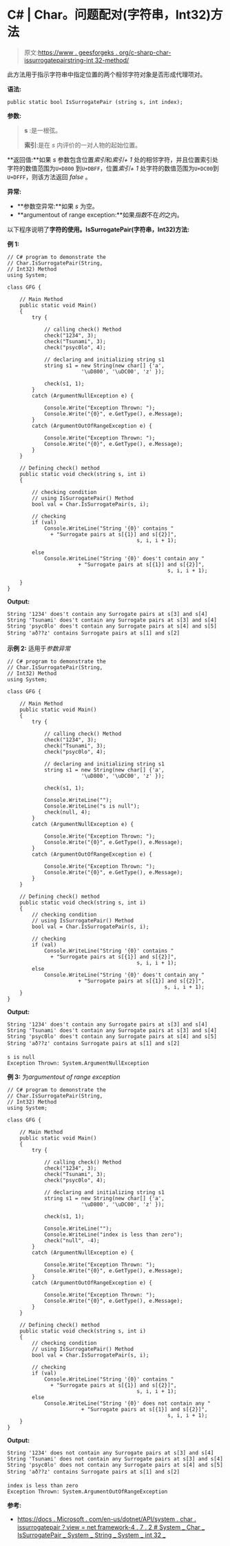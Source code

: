 # C# | Char。问题配对(字符串，Int32)方法

> 原文:[https://www . geesforgeks . org/c-sharp-char-issurrogatepairstring-int 32-method/](https://www.geeksforgeeks.org/c-sharp-char-issurrogatepairstring-int32-method/)

此方法用于指示字符串中指定位置的两个相邻字符对象是否形成代理项对。

**语法:**

```
public static bool IsSurrogatePair (string s, int index);
```

**参数:**

> **s** :是一根弦。
> 
> **索引**:是在 *s* 内评价的一对人物的起始位置。

**返回值:**如果 *s* 参数包含位置*索引*和*索引+ 1* 处的相邻字符，并且位置索引处字符的数值范围为`U+D800` 到`U+DBFF`，位置*索引+ 1* 处字符的数值范围为`U+DC00`到`U+DFFF`，则该方法返回 *false* 。

**异常:**

*   **参数空异常:**如果 *s* 为空。
*   **argumentout of range exception:**如果*指数*不在*的*之内。

以下程序说明了**字符的使用。IsSurrogatePair(字符串，Int32)方法:**

**例 1:**

```
// C# program to demonstrate the
// Char.IsSurrogatePair(String, 
// Int32) Method
using System;

class GFG {

    // Main Method
    public static void Main()
    {
        try {

            // calling check() Method
            check("1234", 3);
            check("Tsunami", 3);
            check("psyc0lo", 4);

            // declaring and initializing string s1
            string s1 = new String(new char[] {'a',
                        '\uD800', '\uDC00', 'z' });

            check(s1, 1);
        }
        catch (ArgumentNullException e) {

            Console.Write("Exception Thrown: ");
            Console.Write("{0}", e.GetType(), e.Message);
        }
        catch (ArgumentOutOfRangeException e) {

            Console.Write("Exception Thrown: ");
            Console.Write("{0}", e.GetType(), e.Message);
        }
    }

    // Defining check() method
    public static void check(string s, int i)
    {

        // checking condition
        // using IsSurrogatePair() Method
        bool val = Char.IsSurrogatePair(s, i);

        // checking
        if (val)
            Console.WriteLine("String '{0}' contains "
              + "Surrogate pairs at s[{1}] and s[{2}]",
                                          s, i, i + 1);

        else
            Console.WriteLine("String '{0}' does't contain any "
                       + "Surrogate pairs at s[{1}] and s[{2}]",
                                                    s, i, i + 1);

    }
}
```

**Output:**

```
String '1234' does't contain any Surrogate pairs at s[3] and s[4]
String 'Tsunami' does't contain any Surrogate pairs at s[3] and s[4]
String 'psyc0lo' does't contain any Surrogate pairs at s[4] and s[5]
String 'að??z' contains Surrogate pairs at s[1] and s[2]

```

**示例 2:** 适用于*参数异常*

```
// C# program to demonstrate the
// Char.IsSurrogatePair(String, 
// Int32) Method
using System;

class GFG {

    // Main Method
    public static void Main()
    {
        try {

            // calling check() Method
            check("1234", 3);
            check("Tsunami", 3);
            check("psyc0lo", 4);

            // declaring and initializing string s1
            string s1 = new String(new char[] {'a',
                        '\uD800', '\uDC00', 'z' });

            check(s1, 1);

            Console.WriteLine("");
            Console.WriteLine("s is null");
            check(null, 4);
        }
        catch (ArgumentNullException e) {

            Console.Write("Exception Thrown: ");
            Console.Write("{0}", e.GetType(), e.Message);
        }
        catch (ArgumentOutOfRangeException e) {

            Console.Write("Exception Thrown: ");
            Console.Write("{0}", e.GetType(), e.Message);
        }
    }

    // Defining check() method
    public static void check(string s, int i)
    {
        // checking condition
        // using IsSurrogatePair() Method
        bool val = Char.IsSurrogatePair(s, i);

        // checking
        if (val)
            Console.WriteLine("String '{0}' contains "
              + "Surrogate pairs at s[{1}] and s[{2}]",
                                          s, i, i + 1);
        else
            Console.WriteLine("String '{0}' does't contain any "
                       + "Surrogate pairs at s[{1}] and s[{2}]",
                                                   s, i, i + 1);
    }
}
```

**Output:**

```
String '1234' does't contain any Surrogate pairs at s[3] and s[4]
String 'Tsunami' does't contain any Surrogate pairs at s[3] and s[4]
String 'psyc0lo' does't contain any Surrogate pairs at s[4] and s[5]
String 'að??z' contains Surrogate pairs at s[1] and s[2]

s is null
Exception Thrown: System.ArgumentNullException

```

**例 3:** 为*argumentout of range exception*

```
// C# program to demonstrate the
// Char.IsSurrogatePair(String, 
// Int32) Method
using System;

class GFG {

    // Main Method
    public static void Main()
    {
        try {

            // calling check() Method
            check("1234", 3);
            check("Tsunami", 3);
            check("psyc0lo", 4);

            // declaring and initializing string s1
            string s1 = new String(new char[] {'a',
                        '\uD800', '\uDC00', 'z' });

            check(s1, 1);

            Console.WriteLine("");
            Console.WriteLine("index is less than zero");
            check("null", -4);
        }
        catch (ArgumentNullException e) {

            Console.Write("Exception Thrown: ");
            Console.Write("{0}", e.GetType(), e.Message);
        }
        catch (ArgumentOutOfRangeException e) {

            Console.Write("Exception Thrown: ");
            Console.Write("{0}", e.GetType(), e.Message);
        }
    }

    // Defining check() method
    public static void check(string s, int i)
    {
        // checking condition
        // using IsSurrogatePair() Method
        bool val = Char.IsSurrogatePair(s, i);

        // checking
        if (val)
            Console.WriteLine("String '{0}' contains "
              + "Surrogate pairs at s[{1}] and s[{2}]",
                                          s, i, i + 1);
        else
            Console.WriteLine("String '{0}' does not contain any "
                        + "Surrogate pairs at s[{1}] and s[{2}]",
                                                    s, i, i + 1);
    }
}
```

**Output:**

```
String '1234' does not contain any Surrogate pairs at s[3] and s[4]
String 'Tsunami' does not contain any Surrogate pairs at s[3] and s[4]
String 'psyc0lo' does not contain any Surrogate pairs at s[4] and s[5]
String 'að??z' contains Surrogate pairs at s[1] and s[2]

index is less than zero
Exception Thrown: System.ArgumentOutOfRangeException

```

**参考:**

*   [https://docs . Microsoft . com/en-us/dotnet/API/system . char . issurrogatepair？view = net framework-4 . 7 . 2 # System _ Char _ IsSurrogatePair _ System _ String _ System _ int 32 _](https://docs.microsoft.com/en-us/dotnet/api/system.char.issurrogatepair?view=netframework-4.7.2#System_Char_IsSurrogatePair_System_String_System_Int32_)